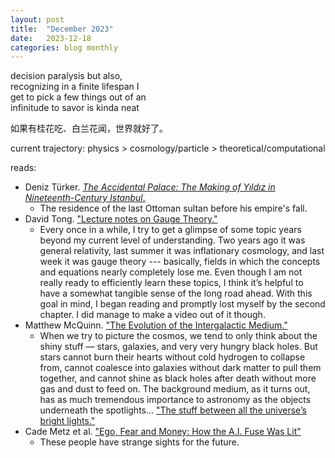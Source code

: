 ```yaml
---
layout: post
title:  "December 2023"
date:   2023-12-18
categories: blog monthly
---
```


decision paralysis but also, \
recognizing in a finite lifespan I \
get to pick a few things out of an \
infinitude to savor is kinda neat

如果有桂花吃、白兰花闻，世界就好了。

current trajectory: physics > cosmology/particle > theoretical/computational

reads:
- Deniz Türker. [*The Accidental Palace: The Making of Yıldız in Nineteenth-Century Istanbul*.](https://www.psupress.org/books/titles/978-0-271-09391-8.html)
  - The residence of the last Ottoman sultan before his empire's fall.
- David Tong. ["Lecture notes on Gauge Theory."](http://www.damtp.cam.ac.uk/user/tong/gaugetheory.html)
  - Every once in a while, I try to get a glimpse of some topic years beyond my current level of understanding. 
  Two years ago it was general relativity, last summer it was inflationary cosmology, and last week it was gauge theory 
  --- basically, fields in which the concepts and equations nearly completely lose me. 
  Even though I am not really ready to efficiently learn these topics, I think it’s helpful to have a somewhat tangible sense of the long road ahead.
  With this goal in mind, I began reading and promptly lost myself by the second chapter.
  I did manage to make a video out of it though.
- Matthew McQuinn. ["The Evolution of the Intergalactic Medium."](https://doi.org/10.1146/annurev-astro-082214-122355)
  - When we try to picture the cosmos, we tend to only think about the shiny stuff — stars, galaxies, and very very hungry black holes. But stars cannot burn their hearts without cold hydrogen to collapse from, cannot coalesce into galaxies without dark matter to pull them together, and cannot shine as black holes after death without more gas and dust to feed on. The background medium, as it turns out, has as much tremendous importance to astronomy as the objects underneath the spotlights...
  ["The stuff between all the universe’s bright lights."](/blog/astro/2023/12/19/medium.html)
- Cade Metz et al. ["Ego, Fear and Money: How the A.I. Fuse Was Lit"](https://www.nytimes.com/2023/12/03/technology/ai-openai-musk-page-altman.html)
  - These people have strange sights for the future.
